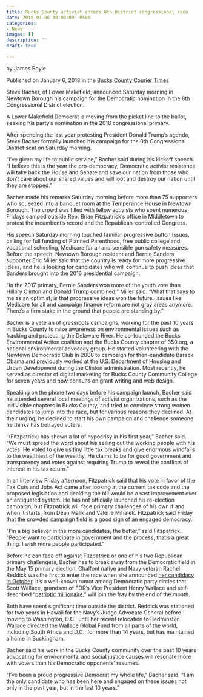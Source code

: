 ```yaml
---
title: Bucks County activist enters 8th District congressional race
date: 2018-01-06 18:00:00 -0500
categories:
- News
images: []
description: ''
draft: true

---
```

by James Boyle

Published on January 6, 2018 in the [Bucks County Courier Times](http://www.buckscountycouriertimes.com/news/20180106/bucks-county-activist-enters-8th-district-congressional-race "Bucks County activist enters 8th District Congressional Race")

Steve Bacher, of Lower Makefield, announced Saturday morning in Newtown Borough his campaign for the Democratic nomination in the 8th Congressional District election.

A Lower Makefield Democrat is moving from the picket line to the ballot, seeking his party’s nomination in the 2018 congressional primary.

After spending the last year protesting President Donald Trump’s agenda, Steve Bacher formally launched his campaign for the 8th Congressional District seat on Saturday morning.

“I’ve given my life to public service,” Bacher said during his kickoff speech. “I believe this is the year the pro-democracy, Democratic activist resistance will take back the House and Senate and save our nation from those who don’t care about our shared values and will loot and destroy our nation until they are stopped.”

Bacher made his remarks Saturday morning before more than 75 supporters who squeezed into a banquet room at the Temperance House in Newtown Borough. The crowd was filled with fellow activists who spent numerous Fridays camped outside Rep. Brian Fitzpatrick’s office in Middletown to protest the incumbent’s record and the Republican-controlled Congress.

His speech Saturday morning touched familiar progressive button issues, calling for full funding of Planned Parenthood, free public college and vocational schooling, Medicare for all and sensible gun safety measures. Before the speech, Newtown Borough resident and Bernie Sanders supporter Eric Miller said that the country is ready for more progressive ideas, and he is looking for candidates who will continue to push ideas that Sanders brought into the 2016 presidential campaign.

“In the 2017 primary, Bernie Sanders won more of the youth vote than Hillary Clinton and Donald Trump combined,” Miller said. “What that says to me as an optimist, is that progressive ideas won the future. Issues like Medicare for all and campaign finance reform are not gray areas anymore. There’s a firm stake in the ground that people are standing by.”

Bacher is a veteran of grassroots campaigns, working for the past 10 years in Bucks County to raise awareness on environmental issues such as fracking and protecting the Delaware River. He co-founded the Bucks Environmental Action coalition and the Bucks County chapter of 350.org, a national environmental advocacy group. He started volunteering with the Newtown Democratic Club in 2008 to campaign for then-candidate Barack Obama and previously worked at the U.S. Department of Housing and Urban Development during the Clinton administration. Most recently, he served as director of digital marketing for Bucks County Community College for seven years and now consults on grant writing and web design.

Speaking on the phone two days before his campaign launch, Bacher said he attended several local meetings of activist organizations, such as the Indivisible chapters in Bucks County, and tried to convince strong women candidates to jump into the race, but for various reasons they declined. At their urging, he decided to start his own campaign and challenge someone he thinks has betrayed voters.

″(Fitzpatrick) has shown a lot of hypocrisy in his first year,” Bacher said. “We must spread the word about his selling out the working people with his votes. He voted to give us tiny little tax breaks and give enormous windfalls to the wealthiest of the wealthy. He claims to be for good government and transparency and votes against requiring Trump to reveal the conflicts of interest in his tax return.”

In an interview Friday afternoon, Fitzpatrick said that his vote in favor of the Tax Cuts and Jobs Act came after looking at the current tax code and the proposed legislation and deciding the bill would be a vast improvement over an antiquated system. He has not officially launched his re-election campaign, but Fitzpatrick will face primary challenges of his own if and when it starts, from Dean Malik and Valerie Mihalek. Fitzpatrick said Friday that the crowded campaign field is a good sign of an engaged democracy.

“I’m a big believer in the more candidates, the better,” said Fitzpatrick. “People want to participate in government and the process, that’s a great thing. I wish more people participated.”

Before he can face off against Fitzpatrick or one of his two Republican primary challengers, Bacher has to break away from the Democratic field in the May 15 primary election. Chalfont native and Navy veteran Rachel Reddick was the first to enter the race when she announced [her candidacy in October](http://www.theintell.com/220e80c9-c340-5831-b198-6aa400813364.html). It’s a well-known rumor among Democratic party circles that Scott Wallace, grandson of FDR’s Vice President Henry Wallace and self-described “[patriotic millionaire](https://patrioticmillionaires.org/2016/03/30/why-i-am-a-patriotic-millionaire-scott-wallace/),” will join the fray by the end of the month.

Both have spent significant time outside the district. Reddick was stationed for two years in Hawaii for the Navy’s Judge Advocate General before moving to Washington, D.C., until her recent relocation to Bedminster. Wallace directed the Wallace Global Fund from all parts of the world, including South Africa and D.C., for more than 14 years, but has maintained a home in Buckingham.

Bacher said his work in the Bucks County community over the past 10 years advocating for environmental and social justice causes will resonate more with voters than his Democratic opponents’ resumes.

“I’ve been a proud progressive Democrat my whole life,” Bacher said. “I am the only candidate who has been here and engaged on these issues not only in the past year, but in the last 10 years.”